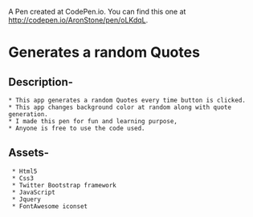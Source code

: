 A Pen created at CodePen.io. You can find this one at http://codepen.io/AronStone/pen/oLKdqL.

# Generates a random Quotes
## Description-
    * This app generates a random Quotes every time button is clicked.
    * This app changes background color at random along with quote generation.
    * I made this pen for fun and learning purpose,
    * Anyone is free to use the code used.

## Assets-
     * Html5
     * Css3
     * Twitter Bootstrap framework
     * JavaScript
     * Jquery
     * FontAwesome iconset
